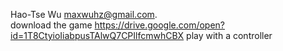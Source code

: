 Hao-Tse Wu     maxwuhz@gmail.com.    
download the game
https://drive.google.com/open?id=1T8CtyioIiabpusTAlwQ7CPIlfcmwhCBX
play with a controller
